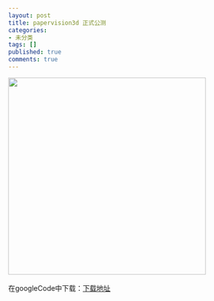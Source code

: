 ```yaml
---
layout: post
title: papervision3d 正式公测
categories:
- 未分类
tags: []
published: true
comments: true
---
```

<p><p>
<img src="http://www.papervision3d.org/blog/jpg/shark.jpg" alt="" width="400" height="400" />&nbsp;
</p>
<p>
在googleCode中下载：<a href="http://code.google.com/p/papervision3d/" target="_blank" title="papervision3d下载地址">下载地址</a>
</p>
</p>
